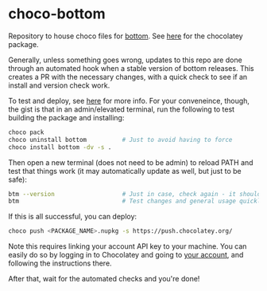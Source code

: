 # choco-bottom

Repository to house choco files for [bottom](https://github.com/ClementTsang/bottom). See [here](https://community.chocolatey.org/packages/bottom) for the chocolatey package.

Generally, unless something goes wrong, updates to this repo are done through an automated hook when a stable version of bottom releases. This creates a PR with the necessary changes, with a quick check to see if an install and version check work.

To test and deploy, see [here](https://chocolatey.org/courses/creating-chocolatey-packages/building-testing-and-pushing) for more info. For your conveneince, though, the gist is that in an admin/elevated terminal, run the following to test building the package and installing:

```bash
choco pack
choco uninstall bottom          # Just to avoid having to force
choco install bottom -dv -s .
```

Then open a new terminal (does not need to be admin) to reload PATH and test that things work (it may automatically update as well, but just to be safe):

```bash
btm --version                   # Just in case, check again - it should match the new version
btm                             # Test changes and general usage quickly
```

If this is all successful, you can deploy:

```bash
choco push <PACKAGE_NAME>.nupkg -s https://push.chocolatey.org/
```

Note this requires linking your account API key to your machine. You can easily do so by logging in to Chocolatey and going to [your account](https://community.chocolatey.org/account), and following the instructions there.

After that, wait for the automated checks and you're done!
